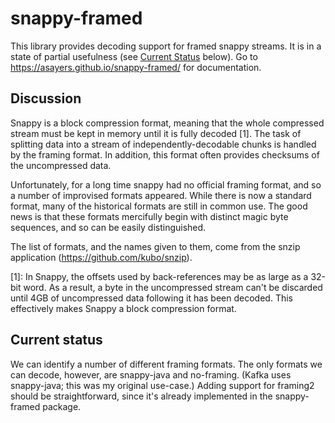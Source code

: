 # snappy-framed

This library provides decoding support for framed snappy streams. It is in a
state of partial usefulness (see [Current Status](#current-status) below). Go
to https://asayers.github.io/snappy-framed/ for documentation.

## Discussion

Snappy is a block compression format, meaning that the whole compressed stream
must be kept in memory until it is fully decoded [1]. The task of splitting
data into a stream of independently-decodable chunks is handled by the framing
format. In addition, this format often provides checksums of the uncompressed
data.

Unfortunately, for a long time snappy had no official framing format, and so a
number of improvised formats appeared. While there is now a standard format,
many of the historical formats are still in common use. The good news is that
these formats mercifully begin with distinct magic byte sequences, and so can
be easily distinguished.

The list of formats, and the names given to them, come from the snzip
application (https://github.com/kubo/snzip).

\[1\]: In Snappy, the offsets used by back-references may be as large as a
32-bit word. As a result, a byte in the uncompressed stream can't be discarded
until 4GB of uncompressed data following it has been decoded. This effectively
makes Snappy a block compression format.

## Current status

We can identify a number of different framing formats. The only formats we can
decode, however, are snappy-java and no-framing. (Kafka uses snappy-java; this
was my original use-case.) Adding support for framing2 should be
straightforward, since it's already implemented in the snappy-framed package.
